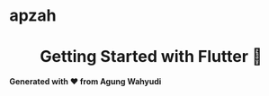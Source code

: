 
# apzah

<div>
  <h1 align="center">Getting Started with Flutter 🚀 </h1>
  <strong>
    Generated with ❤️ from Agung Wahyudi
  </strong>
</div>
